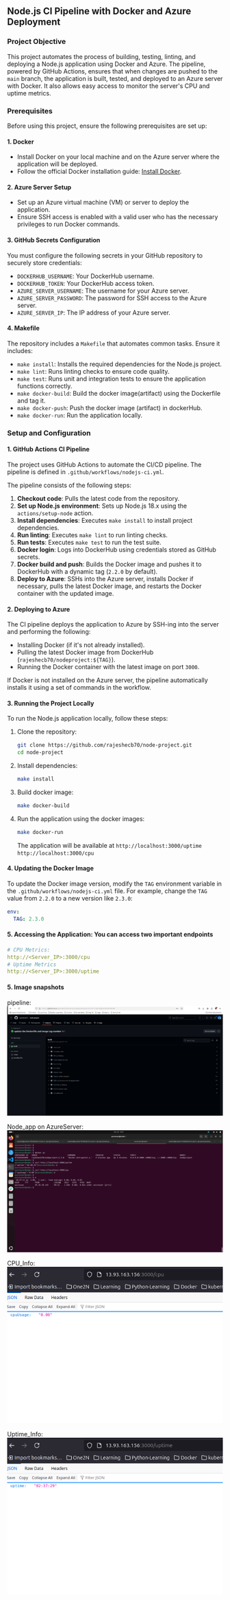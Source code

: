 ## Node.js CI Pipeline with Docker and Azure Deployment

### Project Objective

This project automates the process of building, testing, linting, and deploying a Node.js application using Docker and Azure. The pipeline, powered by GitHub Actions, ensures that when changes are pushed to the `main` branch, the application is built, tested, and deployed to an Azure server with Docker. It also allows easy access to monitor the server's CPU and uptime metrics.

### Prerequisites

Before using this project, ensure the following prerequisites are set up:

#### 1. **Docker**
   - Install Docker on your local machine and on the Azure server where the application will be deployed.
   - Follow the official Docker installation guide: [Install Docker](https://docs.docker.com/engine/install/ubuntu/).

#### 2. **Azure Server Setup**
   - Set up an Azure virtual machine (VM) or server to deploy the application.
   - Ensure SSH access is enabled with a valid user who has the necessary privileges to run Docker commands.

#### 3. **GitHub Secrets Configuration**
   You must configure the following secrets in your GitHub repository to securely store credentials:
   - `DOCKERHUB_USERNAME`: Your DockerHub username.
   - `DOCKERHUB_TOKEN`: Your DockerHub access token.
   - `AZURE_SERVER_USERNAME`: The username for your Azure server.
   - `AZURE_SERVER_PASSWORD`: The password for SSH access to the Azure server.
   - `AZURE_SERVER_IP`: The IP address of your Azure server.

#### 4. **Makefile**
   The repository includes a `Makefile` that automates common tasks. Ensure it includes:
   - `make install`: Installs the required dependencies for the Node.js project.
   - `make lint`: Runs linting checks to ensure code quality.
   - `make test`: Runs unit and integration tests to ensure the application functions correctly.
   - `make docker-build`: Build the docker image(artifact) using the Dockerfile and tag it.
   - `make docker-push`: Push the docker image (artifact) in dockerHub.
   - `make docker-run`: Run the application locally.

### Setup and Configuration

#### 1. **GitHub Actions CI Pipeline**
   The project uses GitHub Actions to automate the CI/CD pipeline. The pipeline is defined in `.github/workflows/nodejs-ci.yml`.

   The pipeline consists of the following steps:
   1. **Checkout code**: Pulls the latest code from the repository.
   2. **Set up Node.js environment**: Sets up Node.js 18.x using the `actions/setup-node` action.
   3. **Install dependencies**: Executes `make install` to install project dependencies.
   4. **Run linting**: Executes `make lint` to run linting checks.
   5. **Run tests**: Executes `make test` to run the test suite.
   6. **Docker login**: Logs into DockerHub using credentials stored as GitHub secrets.
   7. **Docker build and push**: Builds the Docker image and pushes it to DockerHub with a dynamic tag (`2.2.0` by default).
   8. **Deploy to Azure**: SSHs into the Azure server, installs Docker if necessary, pulls the latest Docker image, and restarts the Docker container with the updated image.

#### 2. **Deploying to Azure**
   The CI pipeline deploys the application to Azure by SSH-ing into the server and performing the following:
   - Installing Docker (if it's not already installed).
   - Pulling the latest Docker image from DockerHub (`rajeshecb70/nodeproject:${TAG}`).
   - Running the Docker container with the latest image on port `3000`.

   If Docker is not installed on the Azure server, the pipeline automatically installs it using a set of commands in the workflow.

#### 3. **Running the Project Locally**
   To run the Node.js application locally, follow these steps:

   1. Clone the repository:
      ```bash
      git clone https://github.com/rajeshecb70/node-project.git
      cd node-project
      ```

   2. Install dependencies:
      ```bash
      make install
      ```

   3. Build docker image:
      ```bash
      make docker-build
      ```
   4. Run the application using the docker images:
      ```bash
      make docker-run
      ```
      The application will be available at `http://localhost:3000/uptime` `http://localhost:3000/cpu`

#### 4. **Updating the Docker Image**
   To update the Docker image version, modify the `TAG` environment variable in the `.github/workflows/nodejs-ci.yml` file. For example, change the `TAG` value from `2.2.0` to a new version like `2.3.0`:
   ```yaml
   env:
     TAG: 2.3.0
   ```
#### 5. **Accessing the Application: You can access two important endpoints**
```yaml
# CPU Metrics:
http://<Server_IP>:3000/cpu
# Uptime Metrics
http://<Server_IP>:3000/uptime
```
#### 5. **Image snapshots**
pipeline: ![Pipeline](snapshots/pipeline.png)

Node_app on AzureServer: ![Node_app on AzureServer](snapshots/app_run_on_azure_server.png)

CPU_Info: 
![Pipeline](snapshots/CPU_info.png)

Uptime_Info: 
![Pipeline](snapshots/uptime_info.png)
